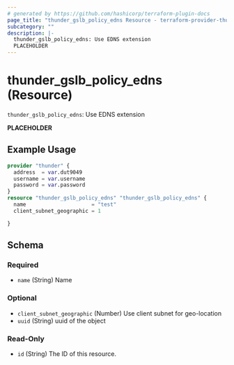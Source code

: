 ```yaml
---
# generated by https://github.com/hashicorp/terraform-plugin-docs
page_title: "thunder_gslb_policy_edns Resource - terraform-provider-thunder"
subcategory: ""
description: |-
  thunder_gslb_policy_edns: Use EDNS extension
  PLACEHOLDER
---
```


# thunder_gslb_policy_edns (Resource)

`thunder_gslb_policy_edns`: Use EDNS extension

__PLACEHOLDER__

## Example Usage

```terraform
provider "thunder" {
  address  = var.dut9049
  username = var.username
  password = var.password
}
resource "thunder_gslb_policy_edns" "thunder_gslb_policy_edns" {
  name                     = "test"
  client_subnet_geographic = 1

}
```

<!-- schema generated by tfplugindocs -->
## Schema

### Required

- `name` (String) Name

### Optional

- `client_subnet_geographic` (Number) Use client subnet for geo-location
- `uuid` (String) uuid of the object

### Read-Only

- `id` (String) The ID of this resource.


